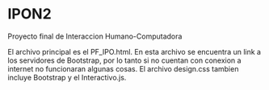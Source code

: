 # IPON2
Proyecto final de Interaccion Humano-Computadora

El archivo principal es el PF_IPO.html.
En esta archivo se encuentra un link a los servidores de Bootstrap, por lo tanto si no cuentan con conexion a internet no funcionaran
algunas cosas.
El archivo design.css tambien incluye Bootstrap y el Interactivo.js.
